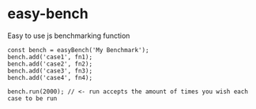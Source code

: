 # easy-bench
Easy to use js benchmarking function
```
const bench = easyBench('My Benchmark');
bench.add('case1', fn1);
bench.add('case2', fn2);
bench.add('case3', fn3);
bench.add('case4', fn4);

bench.run(2000); // <- run accepts the amount of times you wish each case to be run
```
